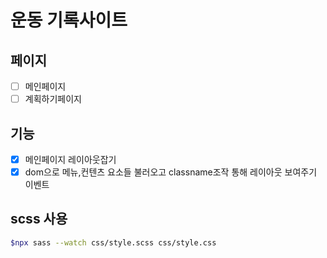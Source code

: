 # 운동 기록사이트

## 페이지

- [ ] 메인페이지
- [ ] 계획하기페이지

## 기능

- [x] 메인페이지 레이아웃잡기
- [x] dom으로 메뉴,컨텐츠 요소들 불러오고 classname조작 통해 레이아웃 보여주기 이벤트

## scss 사용

```bash
$npx sass --watch css/style.scss css/style.css
```
